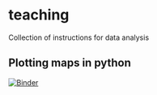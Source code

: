 # teaching
Collection of instructions for data analysis

## Plotting maps in python
[![Binder](https://mybinder.org/badge_logo.svg)](https://mybinder.org/v2/gh/jbusecke/teaching/master?filepath=notebooks%2Fvertical_rebinning_demo.ipynb)
